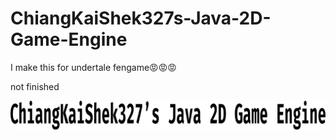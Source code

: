 # ChiangKaiShek327s-Java-2D-Game-Engine
 I make this for undertale fengame😡😡😡

 not finished
 
 ![This is a very beautiful logo that no any logo have the right to compare with it😡😡😡😡](you_know/logo.svg)